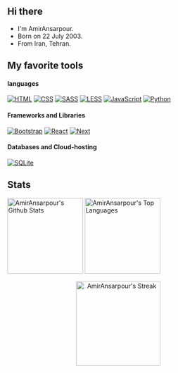 ## Hi there
- I'm AmirAnsarpour.
- Born on 22 July 2003.
- From Iran, Tehran.
## My favorite tools
#### languages
 <a href="#"><img alt="HTML" src="https://img.shields.io/badge/HTML-E34F26.svg?logo=html5&logoColor=white"></a>
 <a href="#"><img alt="CSS" src="https://img.shields.io/badge/CSS-1572B6.svg?logo=css3&logoColor=white"></a>
 <a href="#"><img alt="SASS" src="https://img.shields.io/badge/Sass-hotpink.svg?logo=SASS&logoColor=white"></a>
 <a href="#"><img alt="LESS" src="https://img.shields.io/badge/Sass-hotpink.svg?logo=LESS&logoColor=white"></a>
 <a href="#"><img alt="JavaScript" src="https://img.shields.io/badge/JavaScript-F7DF1E.svg?logo=javascript&logoColor=black"></a>
 <a href="#"><img alt="Python" src="https://img.shields.io/badge/Python-14354C.svg?logo=python&logoColor=white"></a>
 #### Frameworks and Libraries
 <a href="#"><img alt="Bootstrap" src="https://img.shields.io/badge/Bootstrap-7952B3.svg?logo=bootstrap&logoColor=white"></a>
 <a href="#"><img alt="React" src="https://img.shields.io/badge/React-20232a.svg?logo=react&logoColor=%2361DAFB"></a>
 <a href="#"><img alt="Next" src="https://img.shields.io/badge/React-20232a.svg?logo=next&logoColor=%2361DAFB"></a>
 #### Databases and Cloud-hosting
 <a href="#"><img alt="SQLite" src="https://img.shields.io/badge/MySQL-00f.svg?logo=sqlite&logoColor=white"></a>

## Stats
<a href="https://github.com/anuraghazra/github-readme-stats" title="Go to Source"><img alt="AmirAnsarpour's Github Stats" src="https://denvercoder1-github-readme-stats.vercel.app/api?username=AmirAnsarpour&show_icons=true&count_private=true&theme=react&border=61dafb&hide_border=true" height="172px"/></a>
<a href="https://github.com/anuraghazra/github-readme-stats" title="Go to Source"><img alt="AmirAnsarpour's Top Languages" src="https://github-readme-stats.vercel.app/api/top-langs/?username=AmirAnsarpour&langs_count=6&layout=compact&theme=react&hide_border=true&border_color=61dafb&hide=Jupyter%20Notebook,html,css,scss,pug,ruby,php,shell" height="172px"/></a>
<p align=center>
  <a href="https://git.io/streak-stats" title="Go to Source">
    <img alt="AmirAnsarpour's Streak" src="https://github-readme-streak-stats.herokuapp.com/?user=AmirAnsarpour&theme=react&border=61dafb" height="192px"/>
  </a>
</p>
